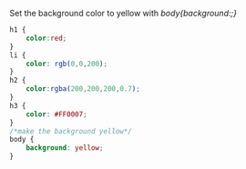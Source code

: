 
Set the background color to yellow with *body{background:;}*

```css
h1 {
	color:red;
}
li {
	color: rgb(0,0,200);
}
h2 {
	color:rgba(200,200,200,0.7);
}
h3 {
	color: #FF0007;
}
/*make the background yellow*/
body {
	background: yellow;
}
```
